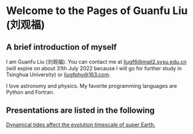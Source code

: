 # Welcome to the Pages of Guanfu Liu (刘观福)

## A brief introduction of myself
I am Guanfu Liu (刘观福). You can contact me at liugf6@mail2.sysu.edu.cn (will expire on about 31th July 2022 because I will go for further study in Tsinghua University) or liugfphy@163.com.


I love astronomy and physics. My favorite programming languages are Python and Fortran.



## Presentations are listed in the following
<a href="/presentaions/Dynamical_tides_SE.pdf" target="_blank">Dynamical tides affect the evolution timescale of super
Earth.</a>
